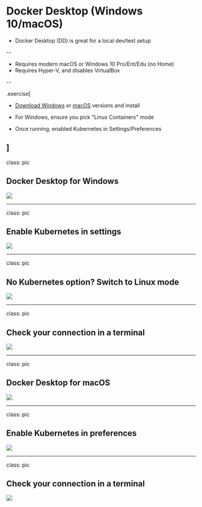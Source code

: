 # Docker Desktop (Windows 10/macOS)

- Docker Desktop (DD) is great for a local dev/test setup

--

- Requires modern macOS or Windows 10 Pro/Ent/Edu (no Home)
- Requires Hyper-V, and disables VirtualBox

--

.exercise[

- [Download Windows](https://download.docker.com/win/stable/Docker%20Desktop%20Installer.exe)
or [macOS](https://download.docker.com/mac/stable/Docker.dmg) versions and install

- For Windows, ensure you pick "Linux Containers" mode

- Once running, enabled Kubernetes in Settings/Preferences

]
---

class: pic

## Docker Desktop for Windows

![](k8smastery/windows-settings.png)

---

class: pic

## Enable Kubernetes in settings

![](k8smastery/windows-enable-k8s.png)

---

class: pic

## No Kubernetes option? Switch to Linux mode

![](k8smastery/windows-switch-linuxcontainers.png)

---

class: pic

## Check your connection in a terminal

![](k8smastery/powershell-kubectl.png)

---

class: pic

## Docker Desktop for macOS

![](k8smastery/macos-preferences.png)

---

class: pic

## Enable Kubernetes in preferences

![](k8smastery/macos-enable-k8s.png)

---

class: pic

## Check your connection in a terminal

![](k8smastery/terminal-kubectl.png)
